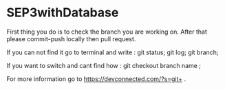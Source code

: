# SEP3withDatabase

First thing you do is to check the branch you are working on.
After that please commit-push  locally then pull request.

If you can not find it go to terminal and write :
git status;
git log;
git branch;

If you want to switch and cant find how :
 git checkout branch name ;

For more information go to https://devconnected.com/?s=git+ .